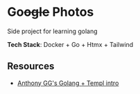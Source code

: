 # Go~~ogle~~ Photos

Side project for learning golang

**Tech Stack**: Docker + Go + Htmx + Tailwind


## Resources
- [Anthony GG's Golang + Templ intro](https://www.youtube.com/watch?v=wttTTFVrQiw)